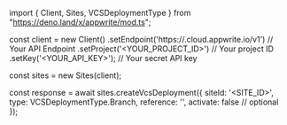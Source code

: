 import { Client, Sites, VCSDeploymentType } from "https://deno.land/x/appwrite/mod.ts";

const client = new Client()
    .setEndpoint('https://<REGION>.cloud.appwrite.io/v1') // Your API Endpoint
    .setProject('<YOUR_PROJECT_ID>') // Your project ID
    .setKey('<YOUR_API_KEY>'); // Your secret API key

const sites = new Sites(client);

const response = await sites.createVcsDeployment({
    siteId: '<SITE_ID>',
    type: VCSDeploymentType.Branch,
    reference: '<REFERENCE>',
    activate: false // optional
});
